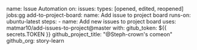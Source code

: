 name: Issue Automation
on:
issues:
types: [opened, edited, reopened]
jobs:gg
add-to-project-board:
name: Add issue to project board
runs-on: ubuntu-latest
steps: - name: Add new issues to project board
uses: matmar10/add-issues-to-project@master
with:
gitub_token: ${{ secrets.TOKEN }}
github_project_title: "@Steph-crown's comeon"
github_org: story-learn
